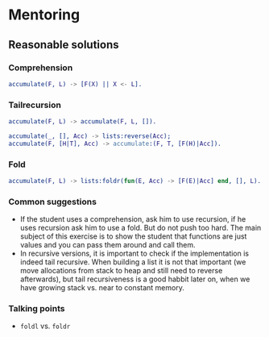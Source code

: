 # Mentoring

## Reasonable solutions

### Comprehension

```erl
accumulate(F, L) -> [F(X) || X <- L].
```

### Tailrecursion

```erl
accumulate(F, L) -> accumulate(F, L, []).

accumulate(_, [], Acc) -> lists:reverse(Acc);
accumulate(F, [H|T], Acc) -> accumulate:(F, T, [F(H)|Acc]).
```

### Fold

```erl
accumulate(F, L) -> lists:foldr(fun(E, Acc) -> [F(E)|Acc] end, [], L).
```

### Common suggestions

* If the student uses a comprehension, ask him to use recursion, if he
  uses recursion ask him to use a fold.  But do not push too hard.
  The main subject of this exercise is to show the student that
  functions are just values and you can pass them around and call
  them.
* In recursive versions, it is important to check if the
  implementation is indeed tail recursive.  When building a list it is
  not that important (we move allocations from stack to heap and still
  need to reverse afterwards), but tail recursiveness is a good habbit
  later on, when we have growing stack vs. near to constant memory.

### Talking points

* `foldl` vs. `foldr`

<!-- Local Variables: -->
<!-- mode: gfm -->
<!-- End: -->
